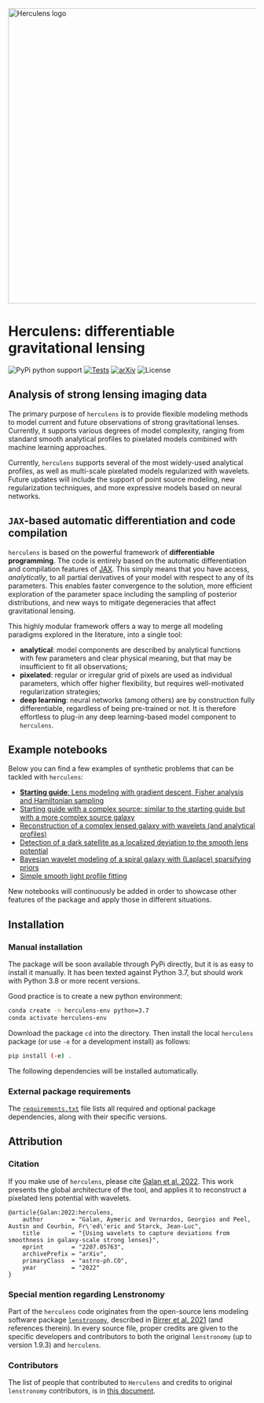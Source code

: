 <img src="images/horizontal.png" width="600" alt="Herculens logo" />

# Herculens: differentiable gravitational lensing

![PyPi python support](https://img.shields.io/badge/Python-3.9%20%7C%203.10-blue)
[![Tests](https://github.com/austinpeel/herculens/actions/workflows/ci_tests.yml/badge.svg?branch=main)](https://github.com/austinpeel/herculens/actions/workflows/ci_tests.yml)
[![arXiv](https://img.shields.io/badge/arXiv-2207.05763-b31b1b.svg)](https://arxiv.org/abs/2207.05763)
![License](https://img.shields.io/github/license/austinpeel/herculens)
<!-- ![PyPi version](https://img.shields.io/pypi/v/herculens) -->
<!-- [![Coverage Status](https://coveralls.io/repos/github/herculens/herculens/badge.svg?branch=main)](https://coveralls.io/github/aymgal/utax?branch=main) -->




## Analysis of strong lensing imaging data

The primary purpose of `herculens` is to provide flexible modeling methods to model current and future observations of strong gravitational lenses. Currently, it supports various degrees of model complexity, ranging from standard smooth analytical profiles to pixelated models combined with machine learning approaches.

Currently, `herculens` supports several of the most widely-used analytical profiles, as well as multi-scale pixelated models regularized with wavelets. Future updates will include the support of point source modeling, new regularization techniques, and more expressive models based on neural networks.





## `JAX`-based automatic differentiation and code compilation 

`herculens` is based on the powerful framework of **differentiable programming**. The code is entirely based on the automatic differentiation and compilation features of [JAX](https://jax.readthedocs.io/en/latest/#). This simply means that you have access, _analytically_, to all partial derivatives of your model with respect to any of its parameters. This enables faster convergence to the solution, more efficient exploration of the parameter space including the sampling of posterior distributions, and new ways to mitigate degeneracies that affect gravitational lensing.

This highly modular framework offers a way to merge all modeling paradigms explored in the literature, into a single tool:

- **analytical**: model components are described by analytical functions with few parameters and clear physical meaning, but that may be insufficient to fit all observations;
- **pixelated**: regular or irregular grid of pixels are used as individual parameters, which offer higher flexibility, but requires well-motivated regularization strategies;
- **deep learning**: neural networks (among others) are by construction fully differentiable, regardless of being pre-trained or not. It is therefore effortless to plug-in any deep learning-based model component to `herculens`.





## Example notebooks

Below you can find a few examples of synthetic problems that can be tackled with `herculens`:

- [**Starting guide**: Lens modeling with gradient descent, Fisher analysis and Hamiltonian sampling](https://github.com/aymgal/herculens_workspace/blob/main/notebooks/herculens__Starting_guide.ipynb)
- [Starting guide with a complex source: similar to the starting guide but with a more complex source galaxy](https://github.com/aymgal/herculens_workspace/blob/main/notebooks/herculens__Starting_guide_complex_source.ipynb)
- [Reconstruction of a complex lensed galaxy with wavelets (and analytical profiles)](https://github.com/aymgal/herculens_workspace/blob/main/notebooks/herculens__Complex_source_with_wavelets.ipynb)
- [Detection of a dark satellite as a localized deviation to the smooth lens potential](https://github.com/aymgal/herculens_workspace/blob/main/notebooks/herculens__Subhalo_detection_with_wavelets.ipynb)
- [Bayesian wavelet modeling of a spiral galaxy with (Laplace) sparsifying priors](https://github.com/aymgal/herculens_workspace/blob/main/notebooks/herculens__Spiral_galaxy_Bayesian_sparsity_Laplace.ipynb)
- [Simple smooth light profile fitting](https://github.com/aymgal/herculens_workspace/blob/main/notebooks/herculens__Simple_galaxy_fitting.ipynb)

New notebooks will continuously be added in order to showcase other features of the package and apply those in different situations.



## Installation

### Manual installation

The package will be soon available through PyPi directly, but it is as easy to install it manually. It has been texted against Python 3.7, but should work with Python 3.8 or more recent versions.

Good practice is to create a new python environment:
```sh
conda create -n herculens-env python=3.7
conda activate herculens-env
```

Download the package `cd` into the directory. Then install the local `herculens` package (or use `-e` for a development install) as follows:
```sh
pip install (-e) .
```

The following dependencies will be installed automatically.



### External package requirements

The [`requirements.txt`](requirements.txt) file lists all required and optional package dependencies, along with their specific versions.



## Attribution

### Citation

If you make use of `herculens`, please cite [Galan et al. 2022](https://arxiv.org/abs/2207.05763). This work presents the global architecture of the tool, and applies it to reconstruct a pixelated lens potential with wavelets.
```
@article{Galan:2022:herculens,
    author        = "Galan, Aymeric and Vernardos, Georgios and Peel, Austin and Courbin, Fr\'ed\'eric and Starck, Jean-Luc",
    title         = "{Using wavelets to capture deviations from smoothness in galaxy-scale strong lenses}",
    eprint        = "2207.05763",
    archivePrefix = "arXiv",
    primaryClass  = "astro-ph.CO",
    year          = "2022"
}
```


### Special mention regarding Lenstronomy
Part of the `herculens` code originates from the open-source lens modeling software package [`lenstronomy`](https://github.com/sibirrer/lenstronomy), described in [Birrer et al. 2021](https://joss.theoj.org/papers/10.21105/joss.03283) (and references therein). In every source file, proper credits are given to the specific developers and contributors to both the original `lenstronomy` (up to version 1.9.3) and `herculens`.


### Contributors

The list of people that contributed to `Herculens` and credits to original `lenstronomy` contributors, is in [this document](AUTHORS.md).
